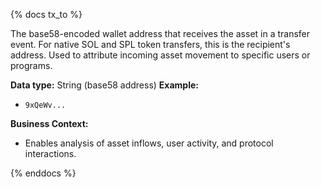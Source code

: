 {% docs tx_to %}

The base58-encoded wallet address that receives the asset in a transfer event. For native SOL and SPL token transfers, this is the recipient's address. Used to attribute incoming asset movement to specific users or programs.

**Data type:** String (base58 address)
**Example:**
- `9xQeWv...`

**Business Context:**
- Enables analysis of asset inflows, user activity, and protocol interactions.

{% enddocs %}
